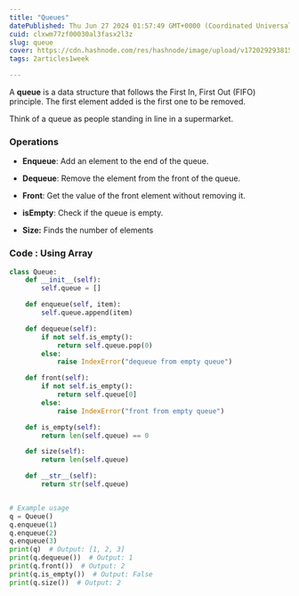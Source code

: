 ```yaml
---
title: "Queues"
datePublished: Thu Jun 27 2024 01:57:49 GMT+0000 (Coordinated Universal Time)
cuid: clxwm77zf00030al3fasx2l3z
slug: queue
cover: https://cdn.hashnode.com/res/hashnode/image/upload/v1720292938150/7081fda1-3ca5-476a-947b-58fe2e31d042.jpeg
tags: 2articles1week

---
```


A **queue** is a data structure that follows the First In, First Out (FIFO) principle. The first element added is the first one to be removed.

Think of a queue as people standing in line in a supermarket.

### Operations

* **Enqueue**: Add an element to the end of the queue.
    
* **Dequeue**: Remove the element from the front of the queue.
    
* **Front**: Get the value of the front element without removing it.
    
* **isEmpty**: Check if the queue is empty.
    
* **Size:** Finds the number of elements
    

### Code : Using Array

```python
class Queue:
    def __init__(self):
        self.queue = []

    def enqueue(self, item):
        self.queue.append(item)

    def dequeue(self):
        if not self.is_empty():
            return self.queue.pop(0)
        else:
            raise IndexError("dequeue from empty queue")

    def front(self):
        if not self.is_empty():
            return self.queue[0]
        else:
            raise IndexError("front from empty queue")

    def is_empty(self):
        return len(self.queue) == 0

    def size(self):
        return len(self.queue)

    def __str__(self):
        return str(self.queue)


# Example usage
q = Queue()
q.enqueue(1)
q.enqueue(2)
q.enqueue(3)
print(q)  # Output: [1, 2, 3]
print(q.dequeue())  # Output: 1
print(q.front())  # Output: 2
print(q.is_empty())  # Output: False
print(q.size())  # Output: 2
```